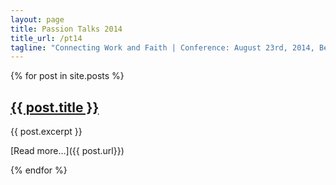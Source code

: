 ```yaml
---
layout: page
title: Passion Talks 2014
title_url: /pt14
tagline: "Connecting Work and Faith | Conference: August 23rd, 2014, Berkeley"
---
```


{% for post in site.posts %}
<div class="row">
  <h2><a href="{{ site.baseurl }}{{ post.url }}">{{ post.title }}</a></h2>

  {{ post.excerpt }}

  [Read more...]({{ post.url}})
</div>
{% endfor %}

